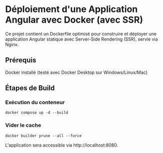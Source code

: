 # Déploiement d'une Application Angular avec Docker (avec SSR)

Ce projet contient un Dockerfile optimisé pour construire et déployer une application Angular statique avec Server-Side Rendering (SSR), servie via Nginx.

## Prérequis

Docker installé (testé avec Docker Desktop sur Windows/Linux/Mac)

## Étapes de Build



### Exécution du conteneur

````docker compose up -d --build````

### Vider le cache

````docker builder prune --all --force````

L'application sera accessible via http://localhost:8080.
 